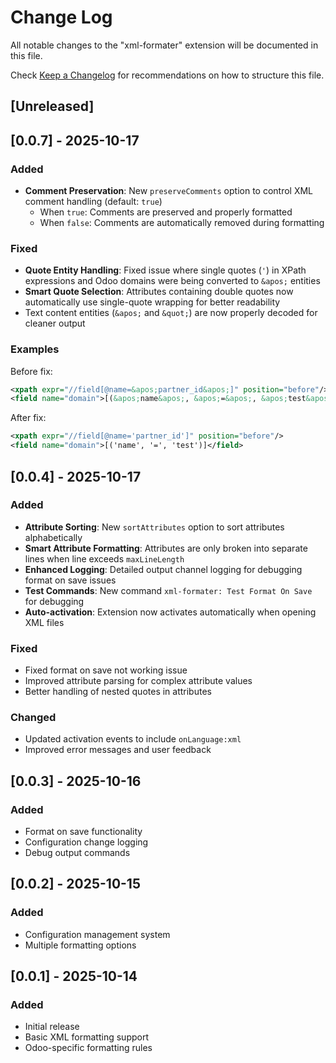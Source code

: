 # Change Log

All notable changes to the "xml-formater" extension will be documented in this file.

Check [Keep a Changelog](http://keepachangelog.com/) for recommendations on how to structure this file.

## [Unreleased]

## [0.0.7] - 2025-10-17

### Added
- **Comment Preservation**: New `preserveComments` option to control XML comment handling (default: `true`)
  - When `true`: Comments are preserved and properly formatted
  - When `false`: Comments are automatically removed during formatting

### Fixed
- **Quote Entity Handling**: Fixed issue where single quotes (`'`) in XPath expressions and Odoo domains were being converted to `&apos;` entities
- **Smart Quote Selection**: Attributes containing double quotes now automatically use single-quote wrapping for better readability
- Text content entities (`&apos;` and `&quot;`) are now properly decoded for cleaner output

### Examples
Before fix:
```xml
<xpath expr="//field[@name=&apos;partner_id&apos;]" position="before"/>
<field name="domain">[(&apos;name&apos;, &apos;=&apos;, &apos;test&apos;)]</field>
```

After fix:
```xml
<xpath expr="//field[@name='partner_id']" position="before"/>
<field name="domain">[('name', '=', 'test')]</field>
```

## [0.0.4] - 2025-10-17

### Added
- **Attribute Sorting**: New `sortAttributes` option to sort attributes alphabetically
- **Smart Attribute Formatting**: Attributes are only broken into separate lines when line exceeds `maxLineLength`
- **Enhanced Logging**: Detailed output channel logging for debugging format on save issues
- **Test Commands**: New command `xml-formater: Test Format On Save` for debugging
- **Auto-activation**: Extension now activates automatically when opening XML files

### Fixed
- Fixed format on save not working issue
- Improved attribute parsing for complex attribute values
- Better handling of nested quotes in attributes

### Changed
- Updated activation events to include `onLanguage:xml`
- Improved error messages and user feedback

## [0.0.3] - 2025-10-16

### Added
- Format on save functionality
- Configuration change logging
- Debug output commands

## [0.0.2] - 2025-10-15

### Added
- Configuration management system
- Multiple formatting options

## [0.0.1] - 2025-10-14

### Added
- Initial release
- Basic XML formatting support
- Odoo-specific formatting rules